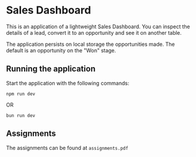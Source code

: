 # Sales Dashboard

This is an application of a lightweight Sales Dashboard. You can inspect the
details of a lead, convert it to an opportunity and see it on another table.

The application persists on local storage the opportunities made. The default is
an opportunity on the "Won" stage.

## Running the application

Start the application with the following commands:

```
npm run dev
```

OR

```
bun run dev
```

## Assignments

The assignments can be found at `assignments.pdf`
